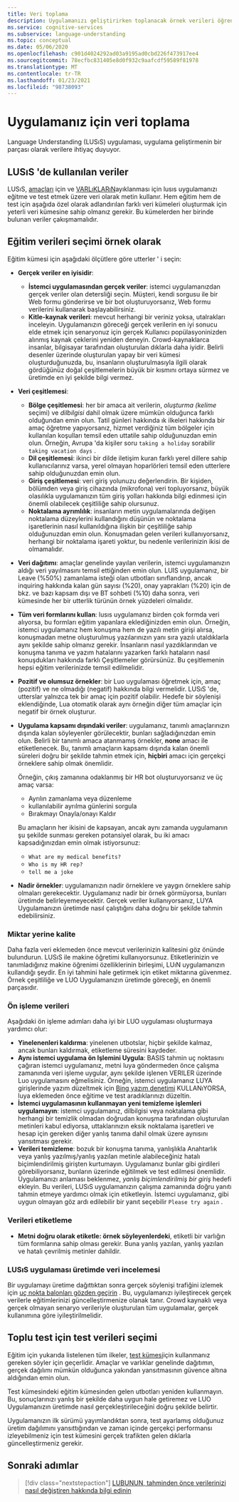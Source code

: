 ```yaml
---
title: Veri toplama
description: Uygulamanızı geliştirirken toplanacak örnek verileri öğrenin
ms.service: cognitive-services
ms.subservice: language-understanding
ms.topic: conceptual
ms.date: 05/06/2020
ms.openlocfilehash: c901d4024292ad03a9195ad0cbd226f473917ee4
ms.sourcegitcommit: 78ecfbc831405e8d0f932c9aafcdf59589f81978
ms.translationtype: MT
ms.contentlocale: tr-TR
ms.lasthandoff: 01/23/2021
ms.locfileid: "98738093"
---
```

# <a name="data-collection-for-your-app"></a>Uygulamanız için veri toplama

Language Understanding (LUSıS) uygulaması, uygulama geliştirmenin bir parçası olarak verilere ihtiyaç duyuyor.

## <a name="data-used-in-luis"></a>LUSıS 'de kullanılan veriler

LUSıS, [amaçları](luis-concept-intent.md) için ve [VARLıKLARıN](luis-concept-entity-types.md)ayıklanması için lusıs uygulamanızı eğitme ve test etmek üzere veri olarak metin kullanır. Hem eğitim hem de test için aşağıda özel olarak adlandırılan farklı veri kümeleri oluşturmak için yeterli veri kümesine sahip olmanız gerekir.  Bu kümelerden her birinde bulunan veriler çakışmamalıdır.

## <a name="training-data-selection-for-example-utterances"></a>Eğitim verileri seçimi örnek olarak

Eğitim kümesi için aşağıdaki ölçütlere göre utterler ' i seçin:

* **Gerçek veriler en iyisidir**:
    * **İstemci uygulamasından gerçek veriler**: istemci uygulamanızdan gerçek veriler olan detersliği seçin.  Müşteri, kendi sorgusu ile bir Web formu gönderirse ve bir bot oluşturuyorsanız, Web formu verilerini kullanarak başlayabilirsiniz.
    * **Kitle-kaynak verileri**: mevcut herhangi bir veriniz yoksa, utalrakları inceleyin.  Uygulamanızın göreceği gerçek verilerin en iyi sonucu elde etmek için senaryonuz için gerçek Kullanıcı popülasyoninizden alınmış kaynak çeklerini yeniden deneyin. Crowd-kaynaklarca insanlar, bilgisayar tarafından oluşturulan dıklarla daha iyidir.  Belirli desenler üzerinde oluşturulan yapay bir veri kümesi oluşturduğunuzda, bu, insanların oluşturulmasıyla ilgili olarak gördüğünüz doğal çeşitlemelerin büyük bir kısmını ortaya sürmez ve üretimde en iyi şekilde bilgi vermez.
* **Veri çeşitlemesi**:
    * **Bölge çeşitlemesi**: her bir amaca ait verilerin, _oluşturma (kelime_ seçimi) ve _dilbilgisi_ dahil olmak üzere mümkün olduğunca farklı olduğundan emin olun.  Tatil günleri hakkında ık ilkeleri hakkında bir amaç öğretme yapıyorsanız, hizmet verdiğiniz tüm bölgeler için kullanılan koşulları temsil eden uttatile sahip olduğunuzdan emin olun.  Örneğin, Avrupa 'da kişiler soru `taking a holiday` sorabilir `taking vacation days` .
    * **Dil çeşitlemesi**: ikinci bir dilde iletişim kuran farklı yerel dillere sahip kullanıcılarınız varsa, yerel olmayan hoparlörleri temsil eden utterlere sahip olduğunuzdan emin olun.
    * **Giriş çeşitlemesi**: veri giriş yolunuzu değerlendirin. Bir kişiden, bölümden veya giriş cihazında (mikrofona) veri topluyorsanız, büyük olasılıkla uygulamanızın tüm giriş yolları hakkında bilgi edinmesi için önemli olabilecek çeşitliliğe sahip olursunuz.
    * **Noktalama ayrımlılık**: insanların metin uygulamalarında değişen noktalama düzeylerini kullandığını düşünün ve noktalama işaretlerinin nasıl kullanıldığına ilişkin bir çeşitliliğe sahip olduğunuzdan emin olun. Konuşmadan gelen verileri kullanıyorsanız, herhangi bir noktalama işareti yoktur, bu nedenle verilerinizin ikisi de olmamalıdır.
* **Veri dağıtımı**: amaçlar genelinde yayılan verilerin, istemci uygulamanızın aldığı veri yayılmasını temsil ettiğinden emin olun. LUIS uygulamanız, bir Leave (%50%) zamanlama isteği olan utbotları sınıflandırıp, ancak inquiring hakkında kalan gün sayısı (%20), onay yaprakları (%20) için de bkz. ve bazı kapsam dışı ve BT sohbeti (%10) daha sonra, veri kümesinde her bir utterlik türünün örnek yüzdeleri olmalıdır.
* **Tüm veri formlarını kullan**: lusıs uygulamanız birden çok formda veri alıyorsa, bu formları eğitim yapanlara eklediğinizden emin olun. Örneğin, istemci uygulamanız hem konuşma hem de yazılı metin girişi alırsa, konuşmadan metne oluşturulmuş yazılarınızın yanı sıra yazılı utaldıklarla aynı şekilde sahip olmanız gerekir.  İnsanların nasıl yazdıklarından ve konuşma tanıma ve yazım hatalarını yazarken farklı hataların nasıl konuşdukları hakkında farklı Çeşitlemeler görürsünüz.  Bu çeşitlemenin hepsi eğitim verilerinizde temsil edilmelidir.
* **Pozitif ve olumsuz örnekler**: bir Luo uygulaması öğretmek için, amaç (pozitif) ve ne olmadığı (negatif) hakkında bilgi vermelidir. LUSıS 'de, utterslar yalnızca tek bir amaç için pozitif olabilir. Hedefe bir söylenişi eklendiğinde, Lua otomatik olarak aynı örneğin diğer tüm amaçlar için negatif bir örnek oluşturur.
* **Uygulama kapsamı dışındaki veriler**: uygulamanız, tanımlı amaçlarınızın dışında kalan söyleyenler görülecektir, bunları sağladığınızdan emin olun. Belirli bir tanımlı amaca atanmamış örnekler, **none** amacı ile etiketlenecek.  Bu, tanımlı amaçların kapsamı dışında kalan önemli süreleri doğru bir şekilde tahmin etmek için, **hiçbiri** amacı için gerçekçi örneklere sahip olmak önemlidir.

    Örneğin, çıkış zamanına odaklanmış bir HR bot oluşturuyorsanız ve üç amaç varsa:
    * Ayrılın zamanlama veya düzenleme
    * kullanılabilir ayrılma günlerini sorgula
    * Bırakmayı Onayla/onayı Kaldır

    Bu amaçların her ikisini de kapsayan, ancak aynı zamanda uygulamanın şu şekilde sunması gereken potansiyel olarak, bu iki amacı kapsadığınızdan emin olmak istiyorsunuz:
    * `What are my medical benefits?`
    * `Who is my HR rep?`
    * `tell me a joke`
* **Nadir örnekler**: uygulamanızın nadir örneklere ve yaygın örneklere sahip olmaları gerekecektir.  Uygulamanız nadir bir örnek görmüyorsa, bunları üretimde belirleyemeyecektir. Gerçek veriler kullanıyorsanız, LUYA Uygulamanızın üretimde nasıl çalıştığını daha doğru bir şekilde tahmin edebilirsiniz.

### <a name="quality-instead-of-quantity"></a>Miktar yerine kalite

Daha fazla veri eklemeden önce mevcut verilerinizin kalitesini göz önünde bulundurun.  LUSıS ile makine öğretimi kullanıyorsunuz.  Etiketlerinizin ve tanımladığınız makine öğrenimi özelliklerinin birleşimi, LUıN uygulamanızın kullandığı şeydir.  En iyi tahmini hale getirmek için etiket miktarına güvenmez.  Örnek çeşitliliğe ve LUO Uygulamanızın üretimde göreceği, en önemli parçasıdır.

### <a name="preprocessing-data"></a>Ön işleme verileri

Aşağıdaki ön işleme adımları daha iyi bir LUO uygulaması oluşturmaya yardımcı olur:

* **Yinelenenleri kaldırma**: yinelenen utbotslar, hiçbir şekilde kalmaz, ancak bunları kaldırmak, etiketleme süresini kaydeder.
* **Aynı istemci uygulama ön Işlemini Uygula**: BASIS tahmin uç noktasını çağıran istemci uygulamanız, metni luya göndermeden önce çalışma zamanında veri işleme uygular, aynı şekilde işlenen VERILER üzerinde Luo uygulamasını eğmelisiniz. Örneğin, istemci uygulamanız LUYA girişlerinde yazım düzeltmek için [Bing yazım denetimi](../bing-spell-check/overview.md) KULLANıYORSA, luya eklemeden önce eğitime ve test aradıklarınızı düzeltin.
* **İstemci uygulamasının kullanmayan yeni temizleme işlemleri uygulamayın**: istemci uygulamanız, dilbilgisi veya noktalama gibi herhangi bir temizlik olmadan doğrudan konuşma tarafından oluşturulan metinleri kabul ediyorsa, uttaklarınızın eksik noktalama işaretleri ve hesap için gereken diğer yanlış tanıma dahil olmak üzere aynısını yansıtması gerekir.
* **Verileri temizleme**: bozuk bir konuşma tanıma, yanlışlıkla Anahtarlık veya yanlış yazılmış/yanlış yazılan metinle alabileceğiniz hatalı biçimlendirilmiş girişten kurtumayın. Uygulamanız bunlar gibi girdileri görebiliyorsanız, bunların üzerinde eğitilmek ve test edilmesi önemlidir. Uygulamanızı anlaması beklenmez, _yanlış biçimlendirilmiş bir giriş_ hedefi ekleyin. Bu verileri, LUSıS uygulamanızın çalışma zamanında doğru yanıtı tahmin etmeye yardımcı olmak için etiketleyin. İstemci uygulamanız, gibi uygun olmayan göz ardı edilebilir bir yanıt seçebilir `Please try again` .

### <a name="labeling-data"></a>Verileri etiketleme

* **Metni doğru olarak etiketle: örnek söyleyenlerdeki**, etiketli bir varlığın tüm formlarına sahip olması gerekir. Buna yanlış yazılan, yanlış yazılan ve hatalı çevrilmiş metinler dahildir.

### <a name="data-review-after-luis-app-is-in-production"></a>LUSıS uygulaması üretimde veri incelemesi

Bir uygulamayı üretime dağıttıktan sonra gerçek söylenişi trafiğini izlemek için [uç nokta balonları gözden geçirin](luis-concept-review-endpoint-utterances.md) .  Bu, uygulamanızı iyileştirecek gerçek verilerle eğitimlerinizi güncelleştirmenize olanak tanır. Crowd kaynaklı veya gerçek olmayan senaryo verileriyle oluşturulan tüm uygulamalar, gerçek kullanımına göre iyileştirilmelidir.

## <a name="test-data-selection-for-batch-testing"></a>Toplu test için test verileri seçimi

Eğitim için yukarıda listelenen tüm ilkeler, [test kümesi](./luis-how-to-batch-test.md)için kullanmanız gereken söyler için geçerlidir. Amaçlar ve varlıklar genelinde dağıtımın, gerçek dağılımı mümkün olduğunca yakından yansıtmasının güvence altına aldığından emin olun.

Test kümesindeki eğitim kümesinden gelen utbotları yeniden kullanmayın. Bu, sonuçlarınızı yanlış bir şekilde daha uygun hale getiremez ve LUO Uygulamanızın üretimde nasıl gerçekleştirileceğini doğru şekilde belirtir.

Uygulamanızın ilk sürümü yayımlandıktan sonra, test ayarlamış olduğunuz üretim dağılımını yansıttığından ve zaman içinde gerçekçi performansı izleyebilmeniz için test kümesini gerçek trafikten gelen dıklarla güncelleştirmeniz gerekir.

## <a name="next-steps"></a>Sonraki adımlar

> [!div class="nextstepaction"]
> [LUBUNUN, tahminden önce verilerinizi nasıl değiştiren hakkında bilgi edinin](luis-concept-data-alteration.md)
